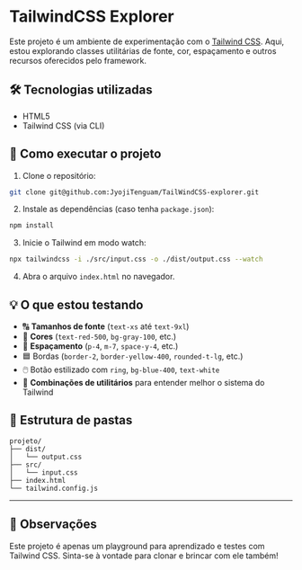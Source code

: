 # TailwindCSS Explorer

Este projeto é um ambiente de experimentação com o [Tailwind CSS](https://tailwindcss.com/). Aqui, estou explorando classes utilitárias de fonte, cor, espaçamento e outros recursos oferecidos pelo framework.

## 🛠 Tecnologias utilizadas

- HTML5  
- Tailwind CSS (via CLI)

## 🚀 Como executar o projeto

1. Clone o repositório:

```bash
git clone git@github.com:JyojiTenguam/TailWindCSS-explorer.git
```

2. Instale as dependências (caso tenha `package.json`):

```bash
npm install
```

3. Inicie o Tailwind em modo watch:

```bash
npx tailwindcss -i ./src/input.css -o ./dist/output.css --watch
```

4. Abra o arquivo `index.html` no navegador.

## 💡 O que estou testando

- 🔠 **Tamanhos de fonte** (`text-xs` até `text-9xl`)
- 🎨 **Cores** (`text-red-500`, `bg-gray-100`, etc.)
- 📏 **Espaçamento** (`p-4`, `m-7`, `space-y-4`, etc.)
- 🟦 Bordas (`border-2`, `border-yellow-400`, `rounded-t-lg`, etc.)
- 🖱️ Botão estilizado com `ring`, `bg-blue-400`, `text-white`
- 🧩 **Combinações de utilitários** para entender melhor o sistema do Tailwind

## 📁 Estrutura de pastas

```
projeto/
├── dist/
│   └── output.css
├── src/
│   └── input.css
├── index.html
└── tailwind.config.js
```

---

## 📌 Observações

Este projeto é apenas um playground para aprendizado e testes com Tailwind CSS. Sinta-se à vontade para clonar e brincar com ele também!
